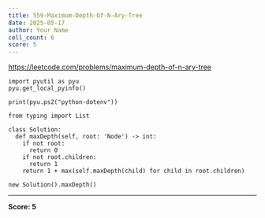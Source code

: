 ```yaml
---
title: 559-Maximum-Depth-Of-N-Ary-Tree
date: 2025-05-17
author: Your Name
cell_count: 6
score: 5
---
```


https://leetcode.com/problems/maximum-depth-of-n-ary-tree


```
import pyutil as pyu
pyu.get_local_pyinfo()
```


```
print(pyu.ps2("python-dotenv"))
```


```
from typing import List
```


```
class Solution:
  def maxDepth(self, root: 'Node') -> int:
    if not root:
      return 0
    if not root.children:
      return 1
    return 1 + max(self.maxDepth(child) for child in root.children)
```


```
new Solution().maxDepth()
```


---
**Score: 5**